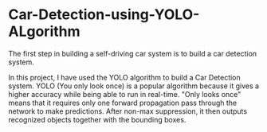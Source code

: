 # Car-Detection-using-YOLO-ALgorithm
The first step in building a self-driving car system is to build a car detection system.

In this project, I have used the YOLO algorithm to build a Car Detection system.
YOLO (You only look once) is a popular algorithm because it gives a higher accuracy while being able to run in real-time. "Only looks once" means that it requires only one forward propagation pass through the network to make predictions. After non-max suppression, it then outputs recognized objects together with the bounding boxes.
